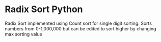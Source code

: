 # Radix Sort Python
Radix Sort implemented using Count sort for single digit sorting. Sorts numbers from 0-1,000,000 but can be edited to sort higher by changing max sorting value
